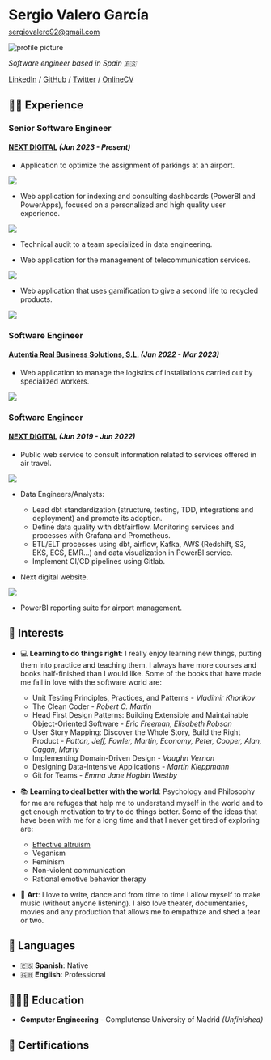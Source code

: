 <link rel="stylesheet" href="{{ site.baseurl }}/assets/css/main.css">

<div class="title">
  <div>
    <h1 style="margin-bottom: 0.5rem">Sergio Valero García</h1>
    <a href="mailto:sergiovalero92@gmail.com">sergiovalero92@gmail.com</a>
    <p></p>
  </div>
  <img class="avatar" src="{{ site.baseurl }}/assets/images/profile.png" alt="profile picture" />
</div>

_Software engineer based in Spain 🇪🇸_

[LinkedIn](https://www.linkedin.com/in/sergio-valero-garcia/) / [GitHub](https://github.com/sergiovalerogarcia/) / [Twitter](https://twitter.com/devegloper/) / [OnlineCV](https://sergiovalerogarcia.github.io/cv/)


## 👩‍💻 Experience

### Senior Software Engineer
#### [NEXT DIGITAL](https://www.nextdigital.es) _(Jun 2023 - Present)_

- Application to optimize the assignment of parkings at an airport.
<div class="skills" style="width: 11rem">
  <img src="https://skillicons.dev/icons?i=java,maven,spring,ts,react,vite,materialui,postgres,aws,figma,gitlab" />
</div>

- Web application for indexing and consulting dashboards (PowerBI and PowerApps), focused on a personalized and high quality user experience.
<div class="skills" style="width: 11rem">
  <img src="https://skillicons.dev/icons?i=java,maven,spring,ts,react,vite,materialui,postgres,aws,figma,gitlab" />
</div>

- Technical audit to a team specialized in data engineering.

- Web application for the management of telecommunication services.
<div class="skills" style="width: 7rem">
  <img src="https://skillicons.dev/icons?i=java,maven,spring,kubernetes,azure,ts,react" />
</div>

- Web application that uses gamification to give a second life to recycled products.
<div class="skills" style="width: 4rem; margin-bottom: 20px">
  <img src="https://skillicons.dev/icons?i=vue,gcp,azure,vuetify" />
</div>

### Software Engineer
#### [Autentia Real Business Solutions, S.L.](https://www.autentia.com/) _(Jun 2022 - Mar 2023)_

- Web application to manage the logistics of installations carried out by specialized workers.
<div class="skills" style="width: 10rem; margin-bottom: 20px">
  <img src="https://skillicons.dev/icons?i=kotlin,maven,angular,kubernetes,aws,grafana,postgres,github,gitlab,figma" />
</div>

### Software Engineer
#### [NEXT DIGITAL](https://www.nextdigital.es) _(Jun 2019 - Jun 2022)_

- Public web service to consult information related to services offered in air travel.
<div class="skills" style="width: 6rem">
  <img src="https://skillicons.dev/icons?i=python,fastapi,kubernetes,gitlab,aws,grafana" />
</div>

- Data Engineers/Analysts:
  - Lead dbt standardization (structure, testing, TDD, integrations and deployment) and promote its adoption.
  - Define data quality with dbt/airflow. Monitoring services and processes with Grafana and Prometheus.
  - ETL/ELT processes using dbt, airflow, Kafka, AWS (Redshift, S3, EKS, ECS, EMR...) and data visualization in PowerBI service.
  - Implement CI/CD pipelines using Gitlab.

- Next digital website.
<div class="skills" style="width: 4rem">
  <img src="https://skillicons.dev/icons?i=nuxtjs,jest,gitlab,kubernetes" />
</div>

- PowerBI reporting suite for airport management.
  
## 🥰 Interests

- 💻 **Learning to do things right**: I really enjoy learning new things, putting them into practice and teaching them. I always have more courses and books half-finished than I would like. Some of the books that have made me fall in love with the software world are:
  - Unit Testing Principles, Practices, and Patterns - _Vladimir Khorikov_
  - The Clean Coder - _Robert C. Martin_
  - Head First Design Patterns: Building Extensible and Maintainable Object-Oriented Software - _Eric Freeman, Elisabeth Robson_
  - User Story Mapping: Discover the Whole Story, Build the Right Product - _Patton, Jeff, Fowler, Martin, Economy, Peter, Cooper, Alan, Cagan, Marty_
  - Implementing Domain-Driven Design - _Vaughn Vernon_
  - Designing Data-Intensive Applications - _Martin Kleppmann_
  - Git for Teams - _Emma Jane Hogbin Westby_

- 📚 **Learning to deal better with the world**: Psychology and Philosophy for me are refuges that help me to understand myself in the world and to get enough motivation to try to do things better. Some of the ideas that have been with me for a long time and that I never get tired of exploring are:
  - [Effective altruism](https://www.effectivealtruism.org/)
  - Veganism
  - Feminism
  - Non-violent communication
  - Rational emotive behavior therapy

- 💃 **Art**: I love to write, dance and from time to time I allow myself to make music (without anyone listening). I also love theater, documentaries, movies and any production that allows me to empathize and shed a tear or two.

## 💬 Languages

- 🇪🇸 **Spanish**: Native
- 🇬🇧 **English**: Professional

## 👩🏼‍🎓 Education

- **Computer Engineering** - Complutense University of Madrid _(Unfinished)_

## 📜 Certifications

<div data-iframe-width="150" data-iframe-height="270" data-share-badge-id="552292b3-5e70-4e32-9ef4-e3de005d448c" data-share-badge-host="https://www.credly.com"></div><script type="text/javascript" async src="//cdn.credly.com/assets/utilities/embed.js"></script>

<div data-iframe-width="150" data-iframe-height="270" data-share-badge-id="23e6dc16-41e6-4ad6-a649-0bfc5aad63d1" data-share-badge-host="https://www.credly.com"></div><script type="text/javascript" async src="//cdn.credly.com/assets/utilities/embed.js"></script>

<div data-iframe-width="150" data-iframe-height="270" data-share-badge-id="a1c422ad-7559-459e-8faf-3ec7628d76e7" data-share-badge-host="https://www.credly.com"></div><script type="text/javascript" async src="//cdn.credly.com/assets/utilities/embed.js"></script>
